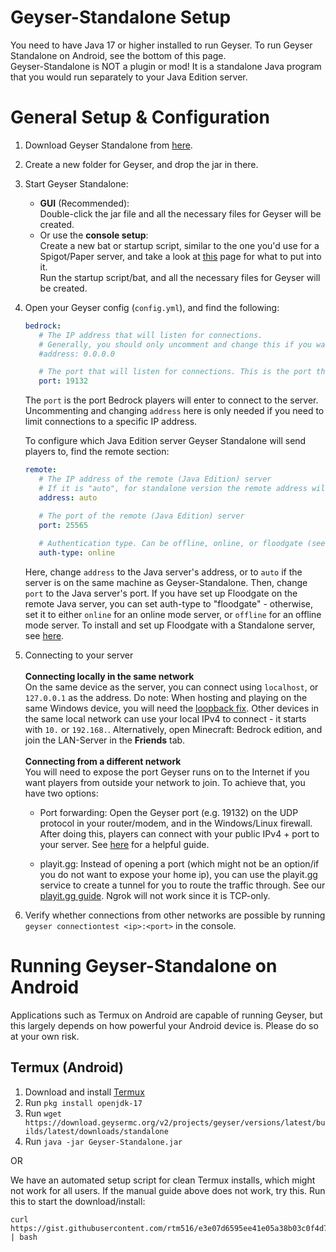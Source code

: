 # Geyser-Standalone Setup

<div class="alert alert-info" role="alert">
   You need to have Java 17 or higher installed to run Geyser. To run Geyser Standalone on Android, see the bottom of this page.
</div>

<div class="alert alert-warning" role="alert">
   Geyser-Standalone is NOT a plugin or mod! It is a standalone Java program that you would run separately to your Java Edition server.
</div>

# General Setup & Configuration

1. Download Geyser Standalone from [here](https://download.geysermc.org/v2/projects/geyser/versions/latest/builds/latest/downloads/standalone).
2. Create a new folder for Geyser, and drop the jar in there.
3. Start Geyser Standalone:
   - **GUI** (Recommended): <br>
   Double-click the jar file and all the necessary files for Geyser will be created.
   - Or use the **console setup**: <br>
   Create a new bat or startup script, similar to the one you'd use for a Spigot/Paper server, and take a look at [this](/geyser/creating-a-startup-script/) page for what to put into it. <br>
   Run the startup script/bat, and all the necessary files for Geyser will be created.

4. Open your Geyser config (`config.yml`), and find the following:

   ```yaml
   bedrock: 
      # The IP address that will listen for connections. 
      # Generally, you should only uncomment and change this if you want to limit what IPs can connect to your server. 
      #address: 0.0.0.0 

      # The port that will listen for connections. This is the port that Bedrock players will use to connect to your server.
      port: 19132 
   ```
   The `port` is the port Bedrock players will enter to connect to the server. <br>
   Uncommenting and changing `address` here is only needed if you need to limit connections to a specific IP address.
   <br>

   To configure which Java Edition server Geyser Standalone will send players to, find the remote section:
   ```yaml
   remote:
      # The IP address of the remote (Java Edition) server
      # If it is "auto", for standalone version the remote address will be set to 127.0.0.1.
      address: auto

      # The port of the remote (Java Edition) server
      port: 25565
      
      # Authentication type. Can be offline, online, or floodgate (see https://github.com/GeyserMC/Geyser/wiki/Floodgate).
      auth-type: online
   ```
   Here, change `address` to the Java server's address, or to `auto` if the server is on the same machine as Geyser-Standalone. 
Then, change `port` to the Java server's port. If you have set up Floodgate on the remote Java server, you can set auth-type to "floodgate" - otherwise, 
set it to either `online` for an online mode server, or `offline` for an offline mode server. To install and set up Floodgate with a Standalone server, see [here](/floodgate/setup). <br>
   
5. Connecting to your server
   <br> <br>
   **Connecting locally in the same network** <br>
   On the same device as the server, you can connect using `localhost`, or `127.0.0.1` as the address.
   Do note: When hosting and playing on the same Windows device, you will need the [loopback fix](/geyser/fixing-unable-to-connect-to-world/#Using-Geyser-on-the-same-computer).
   Other devices in the same local network can use your local IPv4 to connect - it starts with `10.` or `192.168.`.
   Alternatively, open Minecraft: Bedrock edition, and join the LAN-Server in the **Friends** tab.
   <br> <br>
   **Connecting from a different network**<br>
   You will need to expose the port Geyser runs on to the Internet if you want players from outside your network to join.
   To achieve that, you have two options: <br>

    - Port forwarding: Open the Geyser port (e.g. 19132) on the UDP protocol in your router/modem, and in the Windows/Linux firewall.
      After doing this, players can connect with your public IPv4 + port to your server.
      See [here](/geyser/port-forwarding/) for a helpful guide. <br>

    - playit.gg: Instead of opening a port (which might not be an option/if you do not want to expose your home ip), you can use
      the playit.gg service to create a tunnel for you to route the traffic through. See our [playit.gg guide](/geyser/playit-gg).
      Ngrok will not work since it is TCP-only. <br>

6. Verify whether connections from other networks are possible by running `geyser connectiontest <ip>:<port>` in the console.

# Running Geyser-Standalone on Android

<div class="alert alert-warning" role="alert">
   Applications such as Termux on Android are capable of running Geyser, but this largely depends on how powerful your Android device is. Please do so at your own risk.
</div>

## Termux (Android)
1. Download and install [Termux](https://termux.com/)
2. Run `pkg install openjdk-17`
3. Run `wget https://download.geysermc.org/v2/projects/geyser/versions/latest/builds/latest/downloads/standalone`
4. Run `java -jar Geyser-Standalone.jar`

OR

We have an automated setup script for clean Termux installs, which might not work for all users. If the manual guide above does not work, try this.
Run this to start the download/install:
```
curl https://gist.githubusercontent.com/rtm516/e3e07d6595ee41e05a38b03c0f4d7a80/raw/install.sh | bash
```

